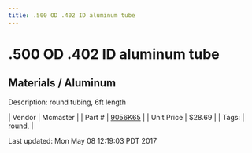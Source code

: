 ```yaml
---
title: .500 OD .402 ID aluminum tube
---
```


# .500 OD .402 ID aluminum tube
## Materials / Aluminum
Description: 	round tubing, 6ft length 

| Vendor | Mcmaster | 
| Part # | [9056K65](https://www.mcmaster.com/#9056K65) | 
| Unit Price | $28.69 | 
| Tags: | [round](https://jgermita.github.io/frc-parts/search/?q=round),  | 

Last updated: Mon May 08 12:19:03 PDT 2017